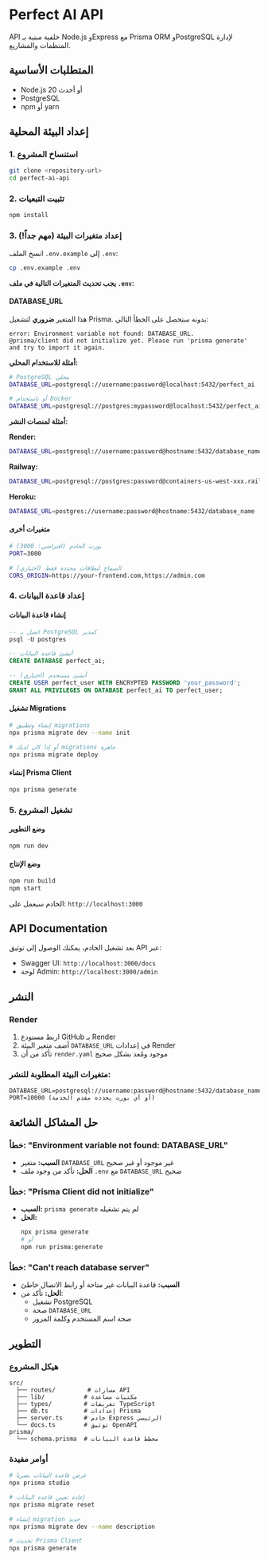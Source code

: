 # Perfect AI API

API خلفية مبنية بـ Node.js وExpress مع Prisma ORM وPostgreSQL لإدارة المنظمات والمشاريع.

## المتطلبات الأساسية

- Node.js 20 أو أحدث
- PostgreSQL 
- npm أو yarn

## إعداد البيئة المحلية

### 1. استنساخ المشروع
```bash
git clone <repository-url>
cd perfect-ai-api
```

### 2. تثبيت التبعيات
```bash
npm install
```

### 3. **إعداد متغيرات البيئة (مهم جداً!)**

انسخ الملف `.env.example` إلى `.env`:
```bash
cp .env.example .env
```

**يجب تحديث المتغيرات التالية في ملف `.env`:**

#### DATABASE_URL
هذا المتغير **ضروري** لتشغيل Prisma. بدونه ستحصل على الخطأ التالي:
```
error: Environment variable not found: DATABASE_URL.
@prisma/client did not initialize yet. Please run 'prisma generate' and try to import it again.
```

**أمثلة للاستخدام المحلي:**
```bash
# PostgreSQL محلي
DATABASE_URL=postgresql://username:password@localhost:5432/perfect_ai

# أو باستخدام Docker
DATABASE_URL=postgresql://postgres:mypassword@localhost:5432/perfect_ai
```

**أمثلة لمنصات النشر:**

**Render:**
```bash
DATABASE_URL=postgresql://username:password@hostname:5432/database_name
```

**Railway:**
```bash
DATABASE_URL=postgresql://postgres:password@containers-us-west-xxx.railway.app:5432/railway
```

**Heroku:**
```bash
DATABASE_URL=postgres://username:password@hostname:5432/database_name
```

#### متغيرات أخرى
```bash
# بورت الخادم (افتراضي: 3000)
PORT=3000

# السماح لنطاقات محددة فقط (اختياري)
CORS_ORIGIN=https://your-frontend.com,https://admin.com
```

### 4. إعداد قاعدة البيانات

#### إنشاء قاعدة البيانات
```sql
-- اتصل بـ PostgreSQL كمدير
psql -U postgres

-- أنشئ قاعدة البيانات
CREATE DATABASE perfect_ai;

-- أنشئ مستخدم (اختياري)
CREATE USER perfect_user WITH ENCRYPTED PASSWORD 'your_password';
GRANT ALL PRIVILEGES ON DATABASE perfect_ai TO perfect_user;
```

#### تشغيل Migrations
```bash
# إنشاء وتطبيق migrations
npx prisma migrate dev --name init

# أو إذا كان لديك migrations جاهزة
npx prisma migrate deploy
```

#### إنشاء Prisma Client
```bash
npx prisma generate
```

### 5. تشغيل المشروع

#### وضع التطوير
```bash
npm run dev
```

#### وضع الإنتاج
```bash
npm run build
npm start
```

الخادم سيعمل على: `http://localhost:3000`

## API Documentation

بعد تشغيل الخادم، يمكنك الوصول إلى توثيق API عبر:
- Swagger UI: `http://localhost:3000/docs`
- لوحة Admin: `http://localhost:3000/admin`

## النشر

### Render

1. اربط مستودع GitHub بـ Render
2. أضف متغير البيئة `DATABASE_URL` في إعدادات Render
3. تأكد من أن `render.yaml` موجود ومُعد بشكل صحيح

### متغيرات البيئة المطلوبة للنشر:
```
DATABASE_URL=postgresql://username:password@hostname:5432/database_name
PORT=10000 (أو أي بورت يحدده مقدم الخدمة)
```

## حل المشاكل الشائعة

### خطأ: "Environment variable not found: DATABASE_URL"
- **السبب:** متغير `DATABASE_URL` غير موجود أو غير صحيح
- **الحل:** تأكد من وجود ملف `.env` مع `DATABASE_URL` صحيح

### خطأ: "Prisma Client did not initialize"
- **السبب:** `prisma generate` لم يتم تشغيله
- **الحل:** 
  ```bash
  npx prisma generate
  # أو
  npm run prisma:generate
  ```

### خطأ: "Can't reach database server"
- **السبب:** قاعدة البيانات غير متاحة أو رابط الاتصال خاطئ
- **الحل:** تأكد من:
  - تشغيل PostgreSQL
  - صحة `DATABASE_URL`
  - صحة اسم المستخدم وكلمة المرور

## التطوير

### هيكل المشروع
```
src/
  ├── routes/         # مسارات API
  ├── lib/           # مكتبات مساعدة  
  ├── types/         # تعريفات TypeScript
  ├── db.ts          # إعدادات Prisma
  ├── server.ts      # خادم Express الرئيسي
  └── docs.ts        # توثيق OpenAPI
prisma/
  └── schema.prisma  # مخطط قاعدة البيانات
```

### أوامر مفيدة
```bash
# عرض قاعدة البيانات بصرياً
npx prisma studio

# إعادة تعيين قاعدة البيانات  
npx prisma migrate reset

# إنشاء migration جديد
npx prisma migrate dev --name description

# تحديث Prisma Client
npx prisma generate
```